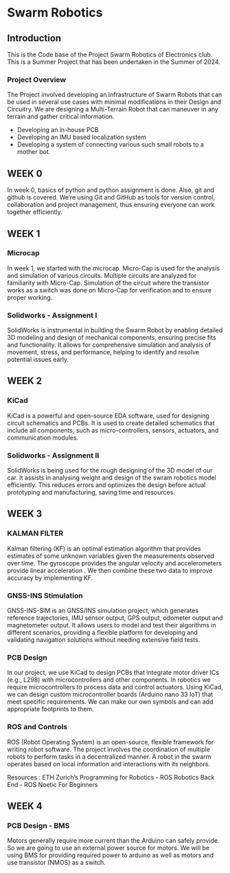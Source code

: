 # Swarm Robotics 

## Introduction 

This is the Code base of the Project Swarm Robotics of Electronics club. This is a Summer Project that has been undertaken in the Summer of 2024.

### Project Overview 

The Project involved developing an infrastructure of Swarm Robots that can be used in several use cases with minimal modifications in their Design and Circuitry. 
We are designing a Multi-Terrain Robot that can maneuver in any terrain and gather critical information. 
- Developing an in-house PCB
- Developing an IMU based localization system
- Developing a system of connecting various such small robots to a mother bot.

## WEEK 0

In week 0, basics of python and python assignment is done. Also, git and github is covered. 
We’re using Git and GitHub as tools for version control, collaboration and project management, thus ensuring everyone can work together efficiently.  

## WEEK 1

### Microcap
In week 1, we started with the microcap. Micro-Cap is used for the analysis and simulation of various circuits. Multiple circuits are analyzed for familiarity with Micro-Cap. Simulation of the circuit where the transistor works as a switch was done on Micro-Cap for verification and to ensure proper working.
### Solidworks - Assignment I
SolidWorks is instrumental in building the Swarm Robot by enabling detailed 3D modeling and design of mechanical components, ensuring precise fits and functionality. 
It allows for comprehensive simulation and analysis of movement, stress, and performance, helping to identify and resolve potential issues early.

##  WEEK 2

### KiCad
KiCad is a powerful and open-source EDA software, used for designing circuit schematics and PCBs. It is used to create detailed schematics that include all components, such as micro-controllers, sensors, actuators, and communication modules.
###  Solidworks - Assignment II
SolidWorks is being used for the rough designing of the 3D model of our car. It assists in analysing weight and design of the swram robotics model efficiently.
This reduces errors and optimizes the design before actual prototyping and manufacturing, saving time and resources.

## WEEK 3

### KALMAN FILTER
Kalman filtering (KF) is an optimal estimation algorithm that provides estimates of some unknown variables given the measurements observed over time.
The gyroscope provides the angular velocity and accelerometers provide linear acceleration . We then combine these two data to improve accuracy by implementing KF.
### GNSS-INS Stimulation
GNSS-INS-SIM is an GNSS/INS simulation project, which generates reference trajectories, IMU sensor output, GPS output, odometer output and magnetometer output.
It allows users to model and test their algorithms in different scenarios, providing a flexible platform for developing and validating navigation solutions without needing extensive field tests.
### PCB Design
In our project, we use KiCad to design PCBs that integrate motor driver ICs (e.g., L298) with microcontrollers and other components. In robotics we require microcontrollers to process data and control actuators. Using KiCad, we can design custom microcontroller boards (Arduino nano 33 IoT) that meet specific requirements. We can make our own symbols and can add appropriate footprints to them.
### ROS and Controls
ROS (Robot Operating System) is an open-source, flexible framework for writing robot software. The project involves the coordination of multiple robots to perform tasks in a decentralized manner. A robot in the swarm operates based on local information and interactions with its neighbors.

Resources : 
ETH Zurich’s Programming for Robotics - ROS
Robotics Back End - ROS Noetic For Beginners

## WEEK 4

### PCB Design - BMS
Motors generally require more current than the Arduino can safely provide. So we are going to use an external power source for motors. We will be using BMS for providing required power to arduino as well as motors and use transistor (NMOS) as a switch.
